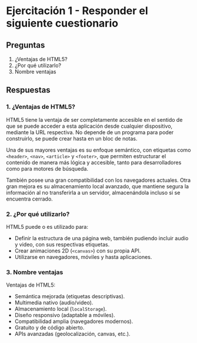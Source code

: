 # Ejercitación 1 - Responder el siguiente cuestionario

## Preguntas

1. ¿Ventajas de HTML5?
2. ¿Por qué utilizarlo?
3. Nombre ventajas

## Respuestas

### 1. ¿Ventajas de HTML5?

HTML5 tiene la ventaja de ser completamente accesible en el sentido de que se puede acceder a esta aplicación desde cualquier dispositivo, mediante la URL respectiva. No depende de un programa para poder construirlo, se puede crear hasta en un bloc de notas.

Una de sus mayores ventajas es su enfoque semántico, con etiquetas como `<header>`, `<nav>`, `<article>` y `<footer>`, que permiten estructurar el contenido de manera más lógica y accesible, tanto para desarrolladores como para motores de búsqueda.

También posee una gran compatibilidad con los navegadores actuales. Otra gran mejora es su almacenamiento local avanzado, que mantiene segura la información al no transferirla a un servidor, almacenándola incluso si se encuentra cerrado.

### 2. ¿Por qué utilizarlo?

HTML5 puede o es utilizado para:

- Definir la estructura de una página web, también pudiendo incluir audio y video, con sus respectivas etiquetas.
- Crear animaciones 2D (`<canvas>`) con su propia API.
- Utilizarse en navegadores, móviles y hasta aplicaciones.

### 3. Nombre ventajas

Ventajas de HTML5:

- Semántica mejorada (etiquetas descriptivas).
- Multimedia nativo (audio/video).
- Almacenamiento local (`localStorage`).
- Diseño responsivo (adaptable a móviles).
- Compatibilidad amplia (navegadores modernos).
- Gratuito y de código abierto.
- APIs avanzadas (geolocalización, canvas, etc.).
